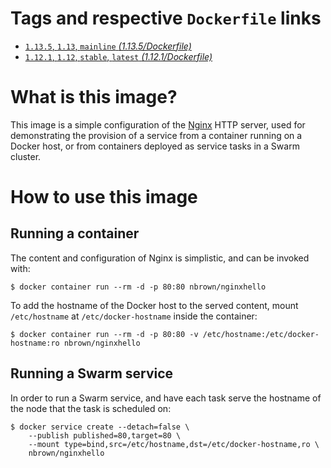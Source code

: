 # Tags and respective `Dockerfile` links

- [`1.13.5`, `1.13`, `mainline` *(1.13.5/Dockerfile)*](https://github.com/nbrownuk/docker-nginxhello/blob/mainline/Dockerfile)
- [`1.12.1`, `1.12`, `stable`, `latest` *(1.12.1/Dockerfile)*](https://github.com/nbrownuk/docker-nginxhello/blob/master/Dockerfile)

# What is this image?

This image is a simple configuration of the [Nginx](https://nginx.org/en/) HTTP server, used for demonstrating the provision of a service from a container running on a Docker host, or from containers deployed as service tasks in a Swarm cluster.

# How to use this image

## Running a container

The content and configuration of Nginx is simplistic, and can be invoked with:

```
$ docker container run --rm -d -p 80:80 nbrown/nginxhello
```

To add the hostname of the Docker host to the served content, mount `/etc/hostname` at `/etc/docker-hostname` inside the container:

```
$ docker container run --rm -d -p 80:80 -v /etc/hostname:/etc/docker-hostname:ro nbrown/nginxhello
```

## Running a Swarm service

In order to run a Swarm service, and have each task serve the hostname of the node that the task is scheduled on:

```
$ docker service create --detach=false \
    --publish published=80,target=80 \
    --mount type=bind,src=/etc/hostname,dst=/etc/docker-hostname,ro \
    nbrown/nginxhello
```
